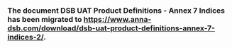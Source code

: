 ### The document DSB UAT Product Definitions - Annex 7 Indices has been migrated to https://www.anna-dsb.com/download/dsb-uat-product-definitions-annex-7-indices-2/.
